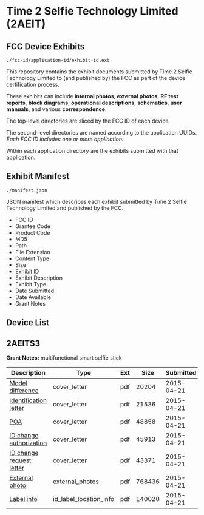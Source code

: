 # Time 2 Selfie Technology Limited (2AEIT)
## FCC Device Exhibits

```
./fcc-id/application-id/exhibit-id.ext
```

This repository contains the exhibit documents submitted by Time 2 Selfie Technology Limited to (and published by) the FCC as part of the device certification process.

These exhibits can include **internal photos**, **external photos**, **RF test reports**, **block diagrams**, **operational descriptions**, **schematics**, **user manuals**, and various **correspondence**.

The top-level directories are sliced by the FCC ID of each device.

The second-level directories are named according to the application UUIDs. *Each FCC ID includes one or more application.*

Within each application directory are the exhibits submitted with that application. 

## Exhibit Manifest

```
./manifest.json
```

JSON manifest which describes each exhibit submitted by Time 2 Selfie Technology Limited and published by the FCC.

- FCC ID
- Grantee Code
- Product Code
- MD5
- Path
- File Extension
- Content Type
- Size
- Exhibit ID
- Exhibit Description
- Exhibit Type
- Date Submitted
- Date Available
- Grant Notes

## Device List
## 2AEITS3
**Grant Notes:** multifunctional smart selfie stick

| Description | Type | Ext | Size | Submitted | Available |
| ----------- | ---- | --- | ---- | --------- | --------- |
| [Model difference](2AEITS3/d7135246a5503ef3ffea277baadd3a12/2590916.pdf) | cover_letter | pdf | 20204 | 2015-04-21 | 2015-04-21 |
| [Identification letter](2AEITS3/d7135246a5503ef3ffea277baadd3a12/2590917.pdf) | cover_letter | pdf | 21536 | 2015-04-21 | 2015-04-21 |
| [POA](2AEITS3/d7135246a5503ef3ffea277baadd3a12/2590918.pdf) | cover_letter | pdf | 48858 | 2015-04-21 | 2015-04-21 |
| [ID change authorization](2AEITS3/d7135246a5503ef3ffea277baadd3a12/2590919.pdf) | cover_letter | pdf | 45913 | 2015-04-21 | 2015-04-21 |
| [ID change request letter](2AEITS3/d7135246a5503ef3ffea277baadd3a12/2590920.pdf) | cover_letter | pdf | 43371 | 2015-04-21 | 2015-04-21 |
| [External photo](2AEITS3/d7135246a5503ef3ffea277baadd3a12/2572669.pdf) | external_photos | pdf | 768436 | 2015-04-21 | 2015-04-21 |
| [Label info](2AEITS3/d7135246a5503ef3ffea277baadd3a12/2590922.pdf) | id_label_location_info | pdf | 140020 | 2015-04-21 | 2015-04-21 |
